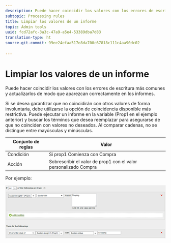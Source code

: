 ```yaml
---
description: Puede hacer coincidir los valores con los errores de escritura más comunes y actualizarlos de modo que aparezcan correctamente en los informes.
subtopic: Processing rules
title: Limpiar los valores de un informe
topic: Admin tools
uuid: fcd72afc-3a3c-47a9-a5e4-53389dba7d83
translation-type: ht
source-git-commit: 99ee24efaa517e8da700c67818c111c4aa90dc02

---
```



# Limpiar los valores de un informe

Puede hacer coincidir los valores con los errores de escritura más comunes y actualizarlos de modo que aparezcan correctamente en los informes.

Si se desea garantizar que no coincidirán con otros valores de forma involuntaria, debe utilizarse la opción de coincidencia disponible más restrictiva. Puede ejecutar un informe en la variable (Prop1 en el ejemplo anterior) y buscar los términos que desea reemplazar para asegurarse de que no coinciden con valores no deseados. Al comparar cadenas, no se distingue entre mayúsculas y minúsculas.

| Conjunto de reglas | Valor |
|---|---|
| Condición | Si prop1 Comienza con Compra |
| Acción | Sobrescribir el valor de prop1 con el valor personalizado Compra |

Por ejemplo:

![](assets/clean-up-values-in-report.png)


